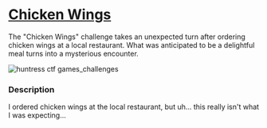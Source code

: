 # [Chicken Wings](https://medium.com/@aashutoshlodhi/deciphering-chicken-wings-a-wingdings-adventure-59a511f7b610)

The "Chicken Wings" challenge takes an unexpected turn after ordering chicken wings at a local restaurant. What was anticipated to be a delightful meal turns into a mysterious encounter.

![huntress ctf games_challenges](https://github.com/aashutoshlodhi/Huntress_CTF/assets/66505006/9592fd84-7d4c-4f4c-9b9e-b28ec61ce78b)

### Description

I ordered chicken wings at the local restaurant, but uh... this really isn't what I was expecting...
